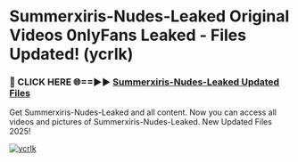 # Summerxiris-Nudes-Leaked Original Videos 0nlyFans Leaked - Files Updated! (ycrlk)

<h3>🔴 CLICK HERE 🌐==►► <a href="https://tinyurl.com/yc6ubb5a" rel="nofollow">Summerxiris-Nudes-Leaked Updated Files</a></h3>

Get Summerxiris-Nudes-Leaked and all content. Now you can access all videos and pictures of Summerxiris-Nudes-Leaked. New Updated Files 2025!

[![ycrlk](https://i.imgur.com/7eu0CRL.gif)](https://tinyurl.com/yc6ubb5a)
